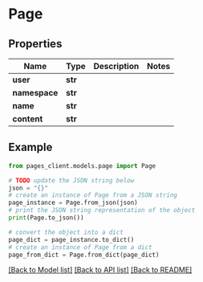 # Page


## Properties

Name | Type | Description | Notes
------------ | ------------- | ------------- | -------------
**user** | **str** |  | 
**namespace** | **str** |  | 
**name** | **str** |  | 
**content** | **str** |  | 

## Example

```python
from pages_client.models.page import Page

# TODO update the JSON string below
json = "{}"
# create an instance of Page from a JSON string
page_instance = Page.from_json(json)
# print the JSON string representation of the object
print(Page.to_json())

# convert the object into a dict
page_dict = page_instance.to_dict()
# create an instance of Page from a dict
page_from_dict = Page.from_dict(page_dict)
```
[[Back to Model list]](../README.md#documentation-for-models) [[Back to API list]](../README.md#documentation-for-api-endpoints) [[Back to README]](../README.md)



